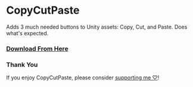 # CopyCutPaste
Adds 3 much needed buttons to Unity assets: Copy, Cut, and Paste. Does what's expected.

### [Download From Here](https://vpm.dreadscripts.com/)

### Thank You
If you enjoy CopyCutPaste, please consider [supporting me ♡](https://ko-fi.com/Dreadrith)!